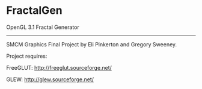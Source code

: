 FractalGen
==========

OpenGL 3.1 Fractal Generator


------------

SMCM Graphics Final Project by Eli Pinkerton and Gregory Sweeney.

Project requires:

FreeGLUT: http://freeglut.sourceforge.net/

GLEW: http://glew.sourceforge.net/
